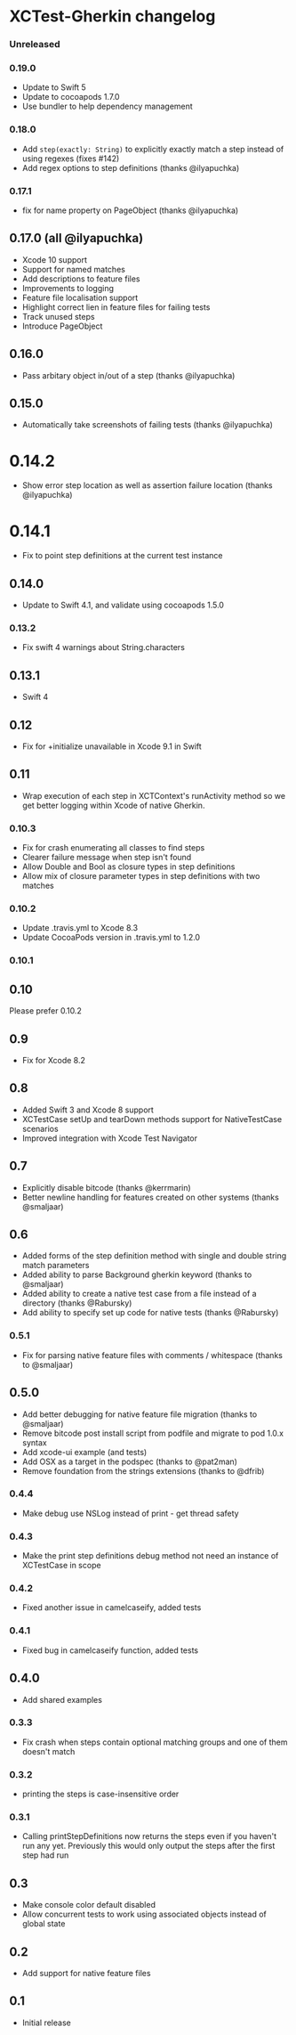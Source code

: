 # XCTest-Gherkin changelog

### Unreleased

### 0.19.0
+ Update to Swift 5
+ Update to cocoapods 1.7.0
+ Use bundler to help dependency management

### 0.18.0
+ Add `step(exactly: String)` to explicitly exactly match a step instead of using regexes (fixes #142)
+ Add regex options to step definitions (thanks @ilyapuchka)

### 0.17.1
+ fix for name property on PageObject (thanks @ilyapuchka)

## 0.17.0 (all @ilyapuchka)
+ Xcode 10 support
+ Support for named matches
+ Add descriptions to feature files
+ Improvements to logging
+ Feature file localisation support
+ Highlight correct lien in feature files for failing tests
+ Track unused steps
+ Introduce PageObject

## 0.16.0
+ Pass arbitary object in/out of a step (thanks @ilyapuchka)

## 0.15.0
+ Automatically take screenshots of failing tests (thanks @ilyapuchka)

# 0.14.2
+ Show error step location as well as assertion failure location (thanks @ilyapuchka)

# 0.14.1
+ Fix to point step definitions at the current test instance

## 0.14.0
+ Update to Swift 4.1, and validate using cocoapods 1.5.0

### 0.13.2
+ Fix swift 4 warnings about String.characters

## 0.13.1
+ Swift 4

## 0.12
+ Fix for +initialize unavailable in Xcode 9.1 in Swift

## 0.11
+ Wrap execution of each step in XCTContext's runActivity method so we get better logging within Xcode of native Gherkin.

### 0.10.3
+ Fix for crash enumerating all classes to find steps
+ Clearer failure message when step isn't found
+ Allow Double and Bool as closure types in step definitions
+ Allow mix of closure parameter types in step definitions with two matches

### 0.10.2
+ Update .travis.yml to Xcode 8.3
+ Update CocoaPods version in .travis.yml to 1.2.0

### 0.10.1
## 0.10
Please prefer 0.10.2

## 0.9
+ Fix for Xcode 8.2

## 0.8
+ Added Swift 3 and Xcode 8 support
+ XCTestCase setUp and tearDown methods support for NativeTestCase scenarios
+ Improved integration with Xcode Test Navigator

## 0.7
+ Explicitly disable bitcode (thanks @kerrmarin)
+ Better newline handling for features created on other systems (thanks @smaljaar)

## 0.6
+ Added forms of the step definition method with single and double string match parameters
+ Added ability to parse Background gherkin keyword (thanks to @smaljaar)
+ Added ability to create a native test case from a file instead of a directory (thanks @Rabursky)
+ Add ability to specify set up code for native tests (thanks @Rabursky)

### 0.5.1
+ Fix for parsing native feature files with comments / whitespace (thanks to @smaljaar)

## 0.5.0
+ Add better debugging for native feature file migration (thanks to @smaljaar)
+ Remove bitcode post install script from podfile and migrate to pod 1.0.x syntax
+ Add xcode-ui example (and tests)
+ Add OSX as a target in the podspec (thanks to @pat2man)
+ Remove foundation from the strings extensions (thanks to @dfrib)

### 0.4.4
+ Make debug use NSLog instead of print - get thread safety

### 0.4.3
+ Make the print step definitions debug method not need an instance of XCTestCase in scope

### 0.4.2
+ Fixed another issue in camelcaseify, added tests

### 0.4.1
+ Fixed bug in camelcaseify function, added tests

## 0.4.0
+ Add shared examples

### 0.3.3
+ Fix crash when steps contain optional matching groups and one of them doesn't match

### 0.3.2
+ printing the steps is case-insensitive order

### 0.3.1
+ Calling printStepDefinitions now returns the steps even if you haven't run any yet. Previously this would only output the steps after the first step had run

## 0.3
+ Make console color default disabled
+ Allow concurrent tests to work using associated objects instead of global state

## 0.2
+ Add support for native feature files

## 0.1
+ Initial release
